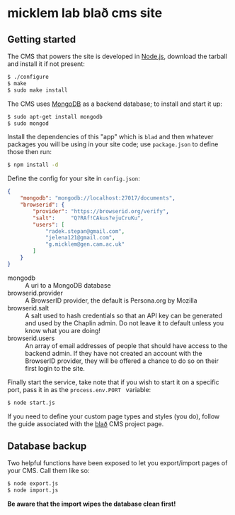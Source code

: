 # micklem lab blað cms site

## Getting started

The CMS that powers the site is developed in [Node.js](http://nodejs.org/), download the tarball and install it if not present:

```bash
$ ./configure
$ make
$ sudo make install
```

The CMS uses [MongoDB](http://www.mongodb.org/display/DOCS/Quickstart) as a backend database; to install and start it up:

```bash
$ sudo apt-get install mongodb
$ sudo mongod
```

Install the dependencies of this "app" which is `blad` and then whatever packages you will be using in your site code; use `package.json` to define those then run:

```bash
$ npm install -d
```

Define the config for your site in `config.json`:

```json
{
    "mongodb": "mongodb://localhost:27017/documents",
    "browserid": {
        "provider": "https://browserid.org/verify",
        "salt":     "Q?RAf!CAkus?ejuCruKu",
        "users": [
            "radek.stepan@gmail.com",
            "jelena121@gmail.com",
            "g.micklem@gen.cam.ac.uk"
        ]
    }
}
```

<dl>
    <dt>mongodb</dt>
    <dd>A uri to a MongoDB database</dd>
    <dt>browserid.provider</dt>
    <dd>A BrowserID provider, the default is Persona.org by Mozilla</dd>
    <dt>browserid.salt</dt>
    <dd>A salt used to hash credentials so that an API key can be generated and used by the Chaplin admin. Do not leave it to default unless you know what you are doing!</dd>
    <dt>browserid.users</dt>
    <dd>An array of email addresses of people that should have access to the backend admin. If they have not created an account with the BrowserID provider, they will be offered a chance to do so on their first login to the site.</dd>
</dl>

Finally start the service, take note that if you wish to start it on a specific port, pass it in as the `process.env.PORT ` variable:

```bash
$ node start.js
```

If you need to define your custom page types and styles (you do), follow the guide associated with the [blað](https://github.com/radekstepan/blad) CMS project page.

## Database backup

Two helpful functions have been exposed to let you export/import pages of your CMS. Call them like so:

```bash
$ node export.js
$ node import.js
```

**Be aware that the import wipes the database clean first!**